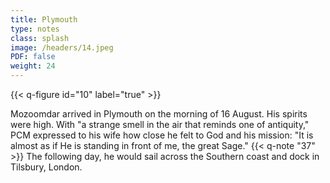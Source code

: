 ```yaml
---
title: Plymouth
type: notes
class: splash
image: /headers/14.jpeg
PDF: false
weight: 24
---
```


{{< q-figure id="10" label="true" >}}

Mozoomdar arrived in Plymouth on the morning of 16 August. His spirits
were high. With "a strange smell in the air that reminds one of
antiquity," PCM expressed to his wife how close he felt to God and his
mission: "It is almost as if He is standing in front of me, the great
Sage." {{< q-note "37" >}} The following day, he would sail across the Southern coast
and dock in Tilsbury, London.
